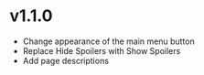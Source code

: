# v1.1.0

- Change appearance of the main menu button
- Replace Hide Spoilers with Show Spoilers
- Add page descriptions